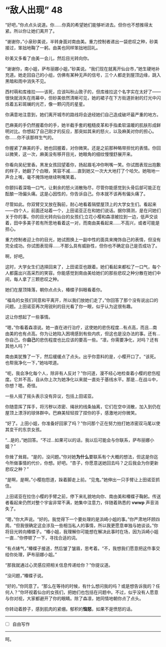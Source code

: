 # “敌人出现” 48

“好吧，”你点点头说道。你……你真的希望她们能够听进去。但你也不想推得太紧。所以你让她们离开了。

“谢谢你，”小泉砂美说，半转身面对南由美。重力控制者递出一袋悲叹之种，砂美接过，笨拙地鞠了一躬。由美也同样笨拙地回礼。

砂美又多看了由美一会儿，然后目光转向你。

“谢谢你，南小姐，萨布丽娜小姐，”砂美说。“我们现在就离开仙台市，”她生硬地补充道。她走回自己的小组，仿佛有某种无声的信号，三个人都走到屋顶边缘，跳入黑暗和雨中消失不见。

西村萌和库维拉——该死，应该叫秋山敦子的，但库维拉这个名字实在太好了——很快就消失在雨幕中，但砂美依然清晰可见，她的裙子在下方街道折射的灯光中闪烁着五彩斑斓的光芒，像一颗闪亮的星星。

你满意地注意到，她们离开城市的路线将会途经她们自己造成破坏最严重的地方。

巴麻美的手仍然握着你的手，她半截手套的粗糙皮革和手指柔软温暖的肌肤形成鲜明对比。你想起了自己刚才的反应，那突如其来的怒火，以及麻美对你的担心。你……你不该那样生气的。

你握紧了麻美的手，她也回握着，对你微笑。还是之前那种略带担忧的表情。你回以微笑，这一次，麻美没有移开目光，她眼角的细纹慢慢舒展开来。

你看向吴纪里香。黑发女孩回望着你，扬起眉毛冲你咧嘴一笑。你试图表现出抱歉的样子，她翻了个白眼，笑容不减……直到她又一次大大地打了个哈欠。她啪地一声合上嘴，毫不掩饰地继续咧嘴笑着。

你颤抖着深吸一口气，让剩余的怒火消散殆尽，尽管你能感觉到头骨后部可能正在酝酿一场偏头痛。这是心因性的，你告诉自己。你本就不该再有偏头痛了。

尽管如此。你双臂交叉放在胸前，耐心地看着隔壁屋顶上的大学女生们。看起来——四个人，前面还站着一个，上田诺亚正在和她们说话。据你猜测，是在问她们关于你的事。你的目光转向仙台的女孩们;立花小樱和森凛被拉到一边，低声交谈着，田中多美子若有所思地看着这一对，而南由美看起来……不高兴，或者可能是担心。

重力控制者迎上你的目光，她试图换上一副中性的面具来掩饰自己的表情，但没有完全成功。你试图表现得……不那么具有威胁性，但你也不确定自己是否成功了。

啊，好吧。

这时，大学女生们选择回来了，上田诺亚也跟着。她们看起来都松了一口气，每个人都露出兴高采烈的笑容。你能感觉到南由美给她们的那些悲叹之种分散在她们中间，每人拿了三颗悲叹之种。

她们在屋顶降落，朝你点点头，椿蝶子斜眼看着你。

“福岛的女孩们同意和平离开，所以我们放她们走了，”你回答了那个没有说出口的问题。上田诺亚再次用锐利的目光看了你一眼，似乎认为这很有趣。

这让你想起了一些事情。

“嗯，”你看着森凛说。她一直在进行治疗，这使她的悲伤程度...有点高，而且...南由美的也有点高。你为让她陷入困境感到有些内疚，但这也是没办法的事。还有...你自己。你**自己**的悲伤程度也比应该的要高一些。“凛，你需要净化，对吗？还有其他人吗？”

南由美犹豫了一下，然后缓缓点了点头。出乎你意料的是，小樱开口了。“该死。也帮我净化一下，”她咕哝道。

“呃，我会净化每个人，除非有人反对？”你问道，漫不经心地检查着小樱的悲伤程度。它并不高，自从你上次为她净化以来就一直处于基线水平。那是...在战斗中，你想？嗯。奇怪。

一些人摇了摇头表示没有异议，包括上田诺亚。

你随意挥了挥手，将污秽以浓密、绳状的线条抽离，它们在空中消散，加入到仍在屋顶上漂浮的球体群中。巴麻美轻轻捏了捏你的手，感激地对你微笑。

“好了。上田小姐，你准备好回家了吗？”你问那个正在努力拍打她浓密双马尾以使其变干的东京女孩。

“...是的，”她回答。“不过...如果可以的话，我以后可能会与你联系，萨布丽娜小姐？”

你耸了耸肩。“是的，没问题。”你对她**为什么**要联系有个大概的想法，但这是你迄今所做事情的代价，你想。好吧。“杏子，你愿意送她回去吗？之后我会为你更新悲叹之种？”

“是啊，是啊，”小樱抱怨道，跺着脚走上前。“见鬼。”她伸出一只手臂让上田诺亚抓住。

上田诺亚在拉住小樱的手臂之前，停下来礼貌地向你、南由美和椿蝶子鞠躬。传送者看起来仍然对整个宇宙非常不满，她集中注意力，伴随着熟悉的 **vwwp** 声音消失了。

“嗯，”你大声说。“好的。我觉得下一个要处理的是浜崎小姐的事。”你严肃地环顾四周。“但我很确定这会涉及一些相当私人的事情，所以我更愿意单独与她谈谈。”你将目光转向椿蝶子。“椿小姐，我理解你可能想在解决此事时在场，因为浜崎小姐一直...”你停顿了一下，寻找合适的词。

“有点婊气，”椿蝶子接道，然后皱了皱眉，思考着。“不，我想我们愿意把这件事交给你处理，萨布丽娜小姐。”

“那我就通过心灵感应把相关信息传递给你？”你提议道。

“没问题，”椿蝶子说。

“好的，”你同意了。“那么在等待的时候，有什么想问我的吗？或是想告诉我的？任何人？”你环视着仙台的女孩们，把她们也包括在问题中。不过，似乎没有人愿意与你对视，大家都避开了你的眼睛。除了森凛，她同情地朝你点了点头。

你转动着脖子，感到肌肉的紧绷。郁积的**恼怒**，如果不是愤怒的话。

---

- [ ] 自由写作

---

呵。
